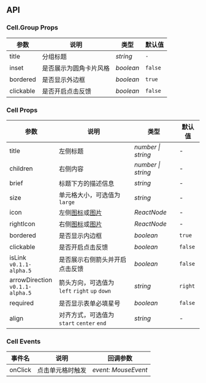 ## API

### Cell.Group Props

| 参数      | 说明                   | 类型      | 默认值  |
| --------- | ---------------------- | --------- | ------- |
| title     | 分组标题               | _string_  | `-`     |
| inset     | 是否展示为圆角卡片风格 | _boolean_ | `false` |
| bordered  | 是否显示外边框         | _boolean_ | `true`  |
| clickable | 是否开启点击反馈       | _boolean_ | `false` |

### Cell Props

| 参数                                | 说明                                                    | 类型               | 默认值  |
| ----------------------------------- | ------------------------------------------------------- | ------------------ | ------- |
| title                               | 左侧标题                                                | _number \| string_ | -       |
| children                            | 右侧内容                                                | _number \| string_ | -       |
| brief                               | 标题下方的描述信息                                      | _string_           | -       |
| size                                | 单元格大小，可选值为 `large`                            | _string_           | -       |
| icon                                | 左侧[图标](/components/icon)或[图片](/components/image) | _ReactNode_        | -       |
| rightIcon                           | 右侧[图标](/components/icon)或[图片](/components/image) | _ReactNode_        | -       |
| bordered                            | 是否显示内边框                                          | _boolean_          | `true`  |
| clickable                           | 是否开启点击反馈                                        | _boolean_          | `false` |
| isLink <br>`v0.1.1-alpha.5`         | 是否展示右侧箭头并开启点击反馈                          | _boolean_          | `false` |
| arrowDirection <br>`v0.1.1-alpha.5` | 箭头方向，可选值为 `left` `right` `up` `down`           | _string_           | `right` |
| required                            | 是否显示表单必填星号                                    | _boolean_          | `false` |
| align                               | 对齐方式，可选值为 `start` `center` `end`               | _string_           | -       |

### Cell Events

| 事件名  | 说明             | 回调参数            |
| ------- | ---------------- | ------------------- |
| onClick | 点击单元格时触发 | _event: MouseEvent_ |